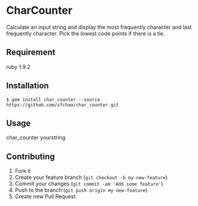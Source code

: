 # CharCounter

Calculate an input string and display the most frequently character and last frequently character. Pick the lowest code points if there is a tie.

## Requirement

  ruby 1.9.2

## Installation

    $ gem install char_counter --source https://github.com/sfchao/char_counter.git

## Usage
char_counter yourstring

## Contributing

1. Fork it
2. Create your feature branch (`git checkout -b my-new-feature`)
3. Commit your changes (`git commit -am 'Add some feature'`)
4. Push to the branch (`git push origin my-new-feature`)
5. Create new Pull Request

